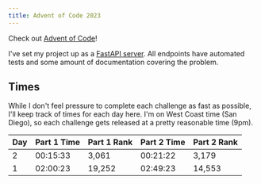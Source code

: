```yaml
---
title: Advent of Code 2023
---
```


Check out [Advent of Code](https://adventofcode.com/)!

I've set my project up as a [FastAPI server](https://fletcheaston.com/experiments/advent-of-code-2023/docs).
All endpoints have automated tests and some amount of documentation covering the problem.

## Times

While I don't feel pressure to complete each challenge as fast as possible, I'll keep track of times for each day here.
I'm on West Coast time (San Diego), so each challenge gets released at a pretty reasonable time (9pm).

| Day | Part 1 Time | Part 1 Rank | Part 2 Time | Part 2 Rank |
|-----|-------------|-------------|-------------|-------------|
| 2   | 00:15:33    | 3,061       | 00:21:22    | 3,179       |
| 1   | 02:00:23    | 19,252      | 02:49:23    | 14,553      |
